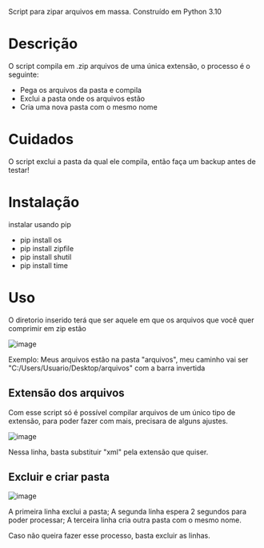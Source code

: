 Script para zipar arquivos em massa. Construído em Python 3.10

# Descrição
O script compila em .zip arquivos de uma única extensão, o processo é o seguinte:
- Pega os arquivos da pasta e compila
- Exclui a pasta onde os arquivos estão
- Cria uma nova pasta com o mesmo nome

# Cuidados
O script exclui a pasta da qual ele compila, então faça um backup antes de testar!

# Instalação
instalar usando pip
- pip install os
- pip install zipfile
- pip install shutil
- pip install time

# Uso
O diretorio inserido terá que ser aquele em que os arquivos que você quer comprimir em zip estão

![image](https://user-images.githubusercontent.com/114688883/223839862-63a6ad04-56c7-4daf-b6f8-10b9e44a96ce.png)

Exemplo:
Meus arquivos estão na pasta "arquivos", meu caminho vai ser "C:/Users/Usuario/Desktop/arquivos" com a barra invertida

## Extensão dos arquivos
Com esse script só é possível compilar arquivos de um único tipo de extensão, para poder fazer com mais, precisara de alguns ajustes.

![image](https://user-images.githubusercontent.com/114688883/223840482-e01c152d-a37f-4072-b4c7-05512bf80e12.png)

Nessa linha, basta substituir "xml" pela extensão que quiser.

## Excluir e criar pasta

![image](https://user-images.githubusercontent.com/114688883/223841428-42378a63-b32c-4970-b2f5-7ab30516de6c.png)

A primeira linha exclui a pasta;
A segunda linha espera 2 segundos para poder processar;
A terceira linha cria outra pasta com o mesmo nome.

Caso não queira fazer esse processo, basta excluir as linhas.

